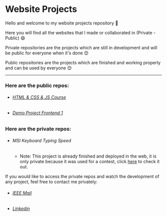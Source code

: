 # Website Projects

Hello and welcome to my website projects repository 🙏

Here you will find all the websites that I made or collaborated in (Private - Public) 😄

Private repositories are the projects which are still in development and will be public for everyone when it's done 😊

Public repositories are the projects which are finished and working properly and can be used by everyone 😊

___

### Here are the public repos:

- ###### [HTML & CSS & JS Course](https://github.com/Bewenben/FruitMarket/tree/e5cccb221b3262f50667af9f00aa7e5522e7e90d)

- ###### [Demo Project Frontend 1](https://github.com/Bewenben/DemoProject1/tree/0faf386c0424a1f466b76bc25f9920c4bba24cef)

### Here are the private repos:

- ###### MSI Keyboard Typing Speed

  - Note: This project is already finished and deployed in the web, it is only private because it was used for a contest, click [here](https://ieeeaast.org/msi) to check it out.

If you would like to access the private repos and watch the development of any project, feel free to contact me privately:

- ###### [IEEE Mail](mailto:omarkhaled@ieee.org)

- ###### [Linkedin](https://www.linkedin.com/in/bewenben/)
